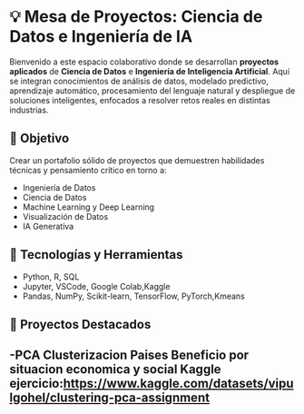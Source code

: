 # 💡 Mesa de Proyectos: Ciencia de Datos e Ingeniería de IA

Bienvenido a este espacio colaborativo donde se desarrollan **proyectos aplicados** de **Ciencia de Datos** e **Ingeniería de Inteligencia Artificial**. Aquí se integran conocimientos de análisis de datos, modelado predictivo, aprendizaje automático, procesamiento del lenguaje natural y despliegue de soluciones inteligentes, enfocados a resolver retos reales en distintas industrias.

## 🎯 Objetivo

Crear un portafolio sólido de proyectos que demuestren habilidades técnicas y pensamiento crítico en torno a:

- Ingeniería de Datos
- Ciencia de Datos
- Machine Learning y Deep Learning
- Visualización de Datos
- IA Generativa

## 🧠 Tecnologías y Herramientas

- Python, R, SQL
- Jupyter, VSCode, Google Colab,Kaggle
- Pandas, NumPy, Scikit-learn, TensorFlow, PyTorch,Kmeans

## 🧪 Proyectos Destacados
-PCA Clusterizacion Paises Beneficio por situacion economica y social Kaggle ejercicio:https://www.kaggle.com/datasets/vipulgohel/clustering-pca-assignment
-
